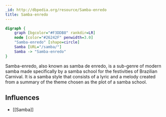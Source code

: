 ```yaml
---
_id: http://dbpedia.org/resource/Samba-enredo
title: Samba-enredo
---
```


```dot
digraph {
	graph [bgcolor="#F3DDB8" rankdir=LR]
	node [color="#26242F" penwidth=3.0]
	"Samba-enredo" [shape=circle]
	Samba [URL="/samba/"]
	Samba -> "Samba-enredo"
}
```

Samba-enredo, also known as samba de enredo, is a sub-genre of modern samba made specifically by a samba school for the festivities of Brazilian Carnival. It is a samba style that consists of a lyric and a melody created from a summary of the theme chosen as the plot of a samba school.

## Influences

- [[Samba]]
